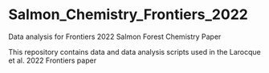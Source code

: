# Salmon_Chemistry_Frontiers_2022
Data analysis for Frontiers 2022 Salmon Forest Chemistry Paper

This repository contains data and data analysis scripts used in the Larocque et al. 2022 Frontiers paper



